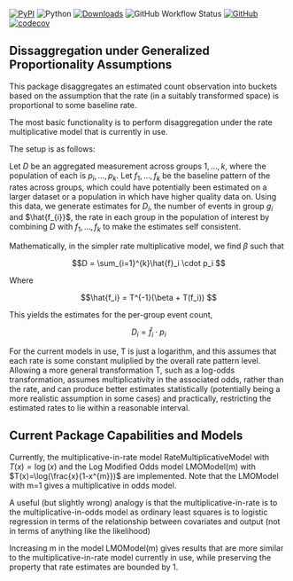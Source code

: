[![PyPI](https://img.shields.io/pypi/v/pydisagg)](https://pypi.org/project/pydisagg/)
![Python](https://img.shields.io/badge/python-3.8,_3.9,_3.10,_3.11,_3.12-blue.svg)
[![Downloads](https://static.pepy.tech/badge/pydisagg)](https://pepy.tech/project/pydisagg)
![GitHub Workflow Status](https://img.shields.io/github/actions/workflow/status/ihmeuw-msca/pyDisagg/build.yml)
[![GitHub](https://img.shields.io/github/license/ihmeuw-msca/pyDisagg)](./LICENSE)
[![codecov](https://codecov.io/gh/ihmeuw-msca/pyDisagg/graph/badge.svg?token=OCIUF5DW0X)](https://codecov.io/gh/ihmeuw-msca/pyDisagg)

## Dissaggregation under Generalized Proportionality Assumptions
This package disaggregates an estimated count observation into buckets based on the assumption that the rate (in a suitably transformed space) is proportional to some baseline rate. 

The most basic functionality is to perform disaggregation under the rate multiplicative model that is currently in use. 

The setup is as follows: 

Let $D$ be an aggregated measurement across groups $1,\ldots,k$, where the population of each is $p_i,\ldots,p_k$. Let $f_1,\ldots,f_k$ be the baseline pattern of the rates across groups, which could have potentially been estimated on a larger dataset or a population in which have higher quality data on. Using this data, we generate estimates for $D_i$, the number of events in group $g_i$ and $\hat{f_{i}}$, the rate in each group in the population of interest by combining $D$ with $f_1,...,f_k$ to make the estimates self consistent. 

Mathematically, in the simpler rate multiplicative model, we find $\beta$ such that

$$D = \sum_{i=1}^{k}\hat{f}_i \cdot p_i $$

Where

$$\hat{f_i} = T^{-1}(\beta + T(f_i)) $$


This yields the estimates for the per-group event count, 

$$D_i = \hat f_i \cdot p_i $$

For the current models in use, T is just a logarithm, and this assumes that each rate is some constant muliplied by the overall rate pattern level. Allowing a more general transformation T, such as a log-odds transformation, assumes multiplicativity in the associated odds, rather than the rate, and can produce better estimates statistically (potentially being a more realistic assumption in some cases) and practically, restricting the estimated rates to lie within a reasonable interval. 

## Current Package Capabilities and Models
Currently, the multiplicative-in-rate model RateMultiplicativeModel with $T(x)=\log(x)$ and the Log Modified Odds model LMOModel(m) with $T(x)=\log(\frac{x}{1-x^{m}})$ are implemented. Note that the LMOModel with m=1 gives a multiplicative in odds model.

A useful (but slightly wrong) analogy is that the multiplicative-in-rate is to the multiplicative-in-odds model as ordinary least squares is to logistic regression in terms of the relationship between covariates and output (not in terms of anything like the likelihood)

Increasing m in the model LMOModel(m) gives results that are more similar to the multiplicative-in-rate model currently in use, while preserving the property that rate estimates are bounded by 1. 
